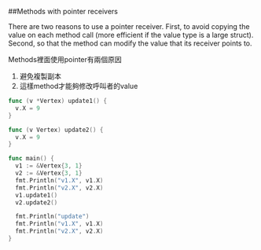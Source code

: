 ##Methods with pointer receivers

There are two reasons to use a pointer receiver. First, to avoid copying the value on each method call (more efficient if the value type is a large struct). Second, so that the method can modify the value that its receiver points to.

Methods裡面使用pointer有兩個原因
1. 避免複製副本
2. 這樣method才能夠修改呼叫者的value

```go
func (v *Vertex) update1() {
  v.X = 9
}

func (v Vertex) update2() {
  v.X = 9
}

func main() {
  v1 := &Vertex{3, 1}
  v2 := &Vertex{3, 1}
  fmt.Println("v1.X", v1.X)
  fmt.Println("v2.X", v2.X)
  v1.update1()
  v2.update2()

  fmt.Println("update")
  fmt.Println("v1.X", v1.X)
  fmt.Println("v2.X", v2.X)
}
```
